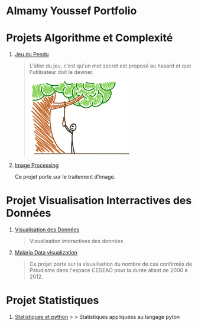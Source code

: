 # Almamy Youssef Portfolio

# Projets Algorithme et Complexité

  1. [Jeu du Pendu](https://github.com/AYLY92/Algorithmique-et-Complexite/tree/master/Semestre1/Projet-Hangman-master)
      >
      >L'idée du jeu, c'est qu'un mot secret est proposé au hasard et que l'utilisateur doit le deviner.
      >
      > ![](https://github.com/AYLY92/almamy_youssouf_portfolio/blob/master/images/pendu.png)
      
  2. [Image Processing](https://github.com/AYLY92/Algorithmique-et-Complexite/tree/master/Semestre1/Projet%20Image%20Processing)
      >
      Ce projet porte sur le traitement d'image.

# Projet Visualisation Interractives des Données

  1. [Visualisation des Données](https://github.com/AYLY92/Projet1-de-Visualisation-des-Donnees)
      >
      > Visualisation interactives des données
      
  2. [Malaria Data visualization]( https://groupdataviz.github.io/Malaria_dataviz/)
      >
      > Ce projet porte sur la visualisation du nombre de cas confirmés de Paludisme dans l'espace CEDEAO pour la durée allant de 2000 à      2012.
  
# Projet Statistiques

  1. [Statistiques et python](https://github.com/AYLY92/Statistiques)
    >
    > Statistiques appliquées au langage pyton
